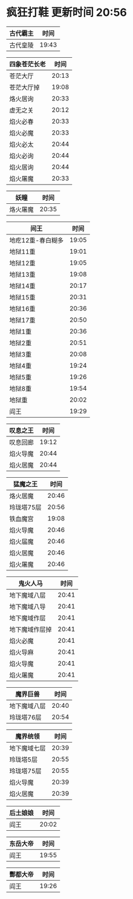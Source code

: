 # 疯狂打鞋 更新时间 20:56

| 古代霸主   | 时间    |
|--------|-------|
| 古代皇陵 | 19:43 |

| 四象苍茫长老   | 时间    |
|--------|-------|
| 苍茫大厅 | 20:13 |
| 苍茫大厅掉 | 19:08 |
| 烙火居询 | 20:33 |
| 虚无之关 | 20:12 |
| 焰火必春 | 20:33 |
| 焰火必魔 | 20:33 |
| 焰火必太 | 20:44 |
| 焰火必询 | 20:44 |
| 焰火居询 | 20:44 |
| 焰火屠魔 | 20:33 |

| 妖瞳   | 时间    |
|--------|-------|
| 烙火屠魔 | 20:35 |

| 间王   | 时间    |
|--------|-------|
| 地疙12重-春白糊多 | 19:05 |
| 地狱11重 | 19:01 |
| 地狱12重 | 19:05 |
| 地狱13重 | 19:08 |
| 地狱14重 | 20:17 |
| 地狱15重 | 20:31 |
| 地狱16重 | 20:36 |
| 地狱17重 | 20:50 |
| 地狱1重 | 20:36 |
| 地狱2重 | 20:51 |
| 地狱3重 | 20:08 |
| 地狱4重 | 19:24 |
| 地狱5重 | 19:26 |
| 地狱8重 | 19:54 |
| 地狱重 | 20:02 |
| 阎王 | 19:29 |

| 叹息之王   | 时间    |
|--------|-------|
| 叹息回廊 | 19:12 |
| 焰火导魔 | 20:44 |
| 焰火居魔 | 20:44 |

| 猛魔之王   | 时间    |
|--------|-------|
| 烙火居魔 | 20:46 |
| 玲珑塔75层 | 20:56 |
| 铁血魔宫 | 19:08 |
| 焰火导魔 | 20:46 |
| 焰火届魔 | 20:46 |
| 焰火居魔 | 20:46 |
| 焰火屠魔 | 20:46 |

| 鬼火人马   | 时间    |
|--------|-------|
| 地下魔域八层 | 20:41 |
| 地下魔域八导 | 20:41 |
| 地下魔域作层 | 20:41 |
| 地下魔域作层掉 | 20:41 |
| 焰火必魔 | 20:41 |
| 焰火导麻 | 20:41 |
| 焰火导魔 | 20:41 |
| 焰火屠魔 | 20:41 |

| 魔界巨兽   | 时间    |
|--------|-------|
| 地下魔域八层 | 20:40 |
| 玲珑塔76层 | 20:54 |

| 魔界统领   | 时间    |
|--------|-------|
| 地下魔域七层 | 20:39 |
| 玲珑塔5层 | 20:55 |
| 玲珑塔75层 | 20:55 |
| 焰火导魔 | 20:39 |
| 焰火居魔 | 20:39 |

| 后土娘娘   | 时间    |
|--------|-------|
| 阎王 | 20:02 |

| 东岳大帝   | 时间    |
|--------|-------|
| 阎王 | 19:55 |

| 酆都大帝   | 时间    |
|--------|-------|
| 阎王 | 19:26 |